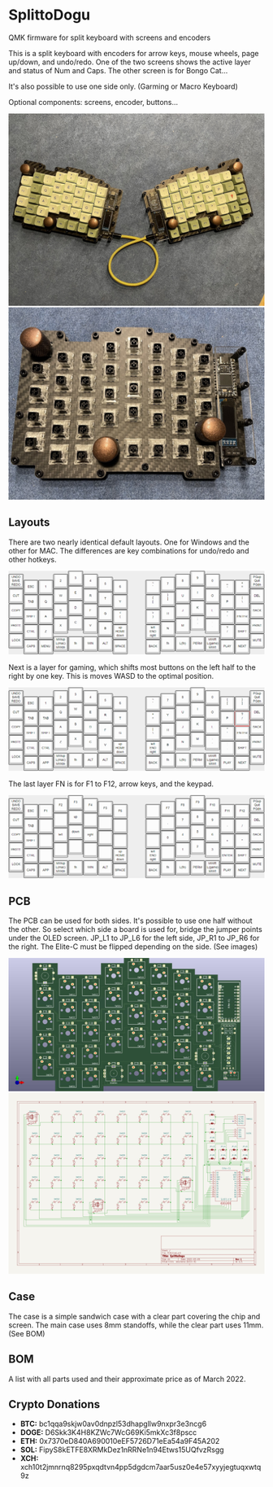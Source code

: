 # SplittoDogu
QMK firmware for split keyboard with screens and encoders

This is a split keyboard with encoders for arrow keys, mouse wheels, page up/down, and undo/redo.
One of the two screens shows the active layer and status of Num and Caps. The other screen is for Bongo Cat...

It's also possible to use one side only. (Garming or Macro Keyboard)

Optional components: screens, encoder, buttons...

![Splitto Dogu with Caps](Images/WithCaps.jpg)
![Splitto Dogu without Caps](Images/NoCaps.jpg)

## Layouts
There are two nearly identical default layouts. One for Windows and the other for MAC.
The differences are key combinations for undo/redo and other hotkeys.

![Splitto Dogu Layout Default](Images/Layout_Default.png)

Next is a layer for gaming, which shifts most buttons on the left half to the right by one key.
This is moves WASD to the optimal position.

![Splitto Dogu Layout Game](Images/Layout_Game.png)

The last layer FN is for F1 to F12, arrow keys, and the keypad.

![Splitto Dogu Layout FN](Images/Layout_FN.png)

## PCB
The PCB can be used for both sides. It's possible to use one half without the other.
So select which side a board is used for, bridge the jumper points under the OLED screen.
JP_L1 to JP_L6 for the left side, JP_R1 to JP_R6 for the right.
The Elite-C must be flipped depending on the side. (See images)

![Splitto Dogu PCB](Images/PCB.jpg)
![Splitto Dogu Schematic](Images/Schematic.jpg)

## Case
The case is a simple sandwich case with a clear part covering the chip and screen.
The main case uses 8mm standoffs, while the clear part uses 11mm. (See BOM)

## BOM
A list with all parts used and their approximate price as of March 2022.

## Crypto Donations

- **BTC:** bc1qqa9skjw0av0dnpzl53dhapgllw9nxpr3e3ncg6
- **DOGE:** D6Skk3K4H8KZWc7WcG69Ki5mkXc3f8pscc
- **ETH:** 0x7370eD840A690010eEF5726D71eEa54a9F45A202
- **SOL:** FipyS8kETFE8XRMkDez1nRRNe1n94Etws15UQfvzRsgg
- **XCH:** xch10t2jmnrnq8295pxqdtvn4pp5dgdcm7aar5usz0e4e57xyyjegtuqxwtq9z

